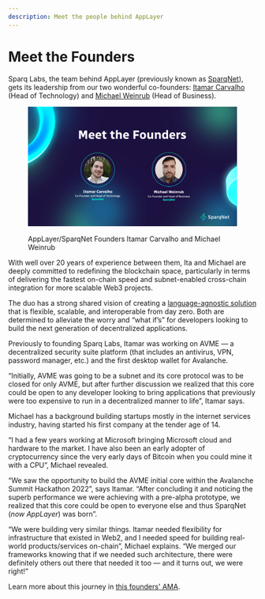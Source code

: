 ```yaml
---
description: Meet the people behind AppLayer
---
```


# Meet the Founders

Sparq Labs, the team behind AppLayer (previously known as [SparqNet](http://sparq.network/)), gets its leadership from our two wonderful co-founders: [Itamar Carvalho](https://www.linkedin.com/in/itamar-carvalho-pinto-salomao?originalSubdomain=br) (Head of Technology) and [Michael Weinrub](https://www.linkedin.com/in/michael-weinrub) (Head of Business).

<figure><img src="../.gitbook/assets/Sparq_Founders.png" alt=""><figcaption><p>AppLayer/SparqNet Founders Itamar Carvalho and Michael Weinrub</p></figcaption></figure>

With well over 20 years of experience between them, Ita and Michael are deeply committed to redefining the blockchain space, particularly in terms of delivering the fastest on-chain speed and subnet-enabled cross-chain integration for more scalable Web3 projects.

The duo has a strong shared vision of creating a [language-agnostic solution](https://medium.com/@SparqNet/why-language-agnostic-blockchains-like-sparqnet-are-the-future-of-web3-ff3beea80285?source=user\_profile---------7----------------------------) that is flexible, scalable, and interoperable from day zero. Both are determined to alleviate the worry and “what if’s” for developers looking to build the next generation of decentralized applications.

Previously to founding Sparq Labs, Itamar was working on AVME — a decentralized security suite platform (that includes an antivirus, VPN, password manager, etc.) and the first desktop wallet for Avalanche.

“Initially, AVME was going to be a subnet and its core protocol was to be closed for only AVME, but after further discussion we realized that this core could be open to any developer looking to bring applications that previously were too expensive to run in a decentralized manner to life”, Itamar says.

Michael has a background building startups mostly in the internet services industry, having started his first company at the tender age of 14.

“I had a few years working at Microsoft bringing Microsoft cloud and hardware to the market. I have also been an early adopter of cryptocurrency since the very early days of Bitcoin when you could mine it with a CPU”, Michael revealed.

“We saw the opportunity to build the AVME initial core within the Avalanche Summit Hackathon 2022”, says Itamar. “After concluding it and noticing the superb performance we were achieving with a pre-alpha prototype, we realized that this core could be open to everyone else and thus SparqNet (*now AppLayer*) was born”.

“We were building very similar things. Itamar needed flexibility for infrastructure that existed in Web2, and I needed speed for building real-world products/services on-chain”, Michael explains. “We merged our frameworks knowing that if we needed such architecture, there were definitely others out there that needed it too — and it turns out, we were right!”

Learn more about this journey in [this founders' AMA](https://medium.com/@SparqNet/meet-the-founders-who-are-the-people-behind-sparqnet-ef21e0751e55).
